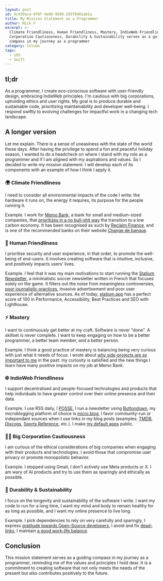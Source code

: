 ```yaml
---
layout: post
id: 4c439aca-9f8f-4e66-9589-293f0481ab1a
title: My Mission Statement as a Programmer
author: Mick F
excerpt: >-
  Climate Friendliness, Human Friendliness, Mastery, IndieWeb Friendliness, Big
  Corporation Cautiousness, Durability & Sustainability serves as a guiding
  compass in my journey as a programmer
category: Column
tags:
  - iOS
  - Swift
---
```


## tl;dr

As a programmer, I create eco-conscious software with user-friendly design,
embracing IndieWeb principles. I'm cautious with big corporations, upholding
ethics and user rights. My goal is to produce durable and sustainable code,
prioritizing maintainability and developer well-being. I respond swiftly to
evolving challenges for impactful work in a changing tech landscape.

## A longer version

Let me explain. There is a sense of uneasiness with the state of the world these
days. After having the privilege to spend a fun and peaceful holiday season, I
wanted to do a headcheck on where I stand with my role as a programmer and if I
am aligned with my aspirations and values. So I decided to write my mission
statement. I will develop each of its components with an example of how I think
I apply it.

### 🌍 Climate Friendliness

I need to consider all environmental impacts of the code I write: the hardware
it runs on, the energy it requires, its purpose for the people running it.

Example. I work for [Memo Bank][18], a bank for small and medium-sized
companies, that [prioritizes in a no bull-shit way][1] the transition to a low
carbon economy. It has been recognised as such by [Reclaim Finance][2], and is
one of the recommended banks on their website [Change de banque][3].

### 🤝 Human Friendliness

I prioritise security and user experience, in that order, to promote the
well-being of end-users. It involves creating software that is intuitive,
inclusive, and positively impacts users' lives.

Example. I feel that it was my main motivations to start running the [Statium
Newsletter][4], a minimalistic soccer newsletter written in French that focuses
solely on the game. It filters out the noise from meaningless controversies,
[poor journalistic practices][5], invasive advertisement and poor user
experience of alternative sources. As of today, [statium.app][6] has a perfect
score of 100 in Performance, Accessibility, Best Practices and SEO with
Lighthouse.

### ⚡ Mastery

I want to continuously get better at my craft. Software is never "done". A
skillset is never complete. I want to keep engaging on how to be a better
programmer, a better team member, and a better person.

Example. I think a good practice of mastery is balancing being very curious with
just what it needs of focus. I wrote about [why side-projects are so important
to me][7] in the past: my curiosity is satisfied and the new things I learn have
many positive impacts on my job at Memo Bank.

### 🌐 IndieWeb Friendliness

I support decentralised and people-focused technologies and products that help
individuals to have greater control over their online presence and their data.

Example. I use RSS daily, I [POSSE][8], I run a newsletter using
[Buttondown][9], my microblogging platform of choice is [micro.blog][10], I
favor community-run or independant sources when I use links in my blog posts
(examples: [TMDB][11], [Discogs][12], [Sports Reference][13], etc.). I make [my
default apps][14] public.

### 🕵️‍♂️ Big Corporation Cautiousness

I am curious of the ethical considerations of big companies when engaging with
their products and technologies. I avoid those that compromise user privacy or
promote monopolistic behavior.

Example. I stopped using Gmail, I don't actively use Meta products or X. I am
wary of AI products and try to use them as sparingly and ethically as possible.

### 🌱 Durability & Sustainability

I focus on the longevity and sustainability of the software I write. I want my
code to run for a long time, I want my mind and body to remain healthy for as
long as possible, and I want my online presence to live long.

Example. I pick dependencies to rely on very carefully and sparingly, I express
[gratitude towards Open-Source developers][15], I avoid and fix
[dead-links][16], I maintain [a good work-life balance][17].

## Conclusion

This mission statement serves as a guiding compass in my journey as a
programmer, reminding me of the values and principles I hold dear. It is a
commitment to creating software that not only meets the needs of the present but
also contributes positively to the future.

[1]: https://memo.bank/nos-engagements/
[2]: https://reclaimfinance.org/site/
[3]: https://change-de-banque.org/
[4]: https://www.statium.app/newsletter
[5]: https://www.statium.app/newsletter/posts/newsletter-222
[6]: https://www.statium.app/
[7]: https://mickf.net/tech/side-projects-2022/
[8]: https://indieweb.org/POSSE
[9]: https://buttondown.email/
[10]: https://micro.blog/
[11]: https://www.themoviedb.org/about
[12]: https://www.discogs.com/about
[13]: https://www.sports-reference.com/
[14]: https://www.mickf.net/default-apps
[15]: https://micro.mickf.net/2023/10/31/144426.html
[16]: https://micro.mickf.net/2023/03/08/every-month-or.html
[17]: https://micro.mickf.net/2023/12/26/good-old-fashioned.html
[18]: https://memo.bank/
